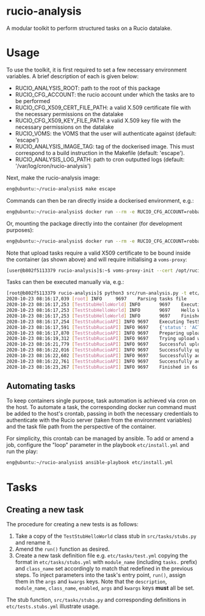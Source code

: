 # rucio-analysis

A modular toolkit to perform structured tasks on a Rucio datalake.

# Usage

To use the toolkit, it is first required to set a few necessary environment variables. A brief description of each is given below:

- RUCIO_ANALYSIS_ROOT: path to the root of this package
- RUCIO_CFG_ACCOUNT: the rucio account under which the tasks are to be performed
- RUCIO_CFG_X509_CERT_FILE_PATH: a valid X.509 certificate file with the necessary permissions on the datalake
- RUCIO_CFG_X509_KEY_FILE_PATH: a valid X.509 key file with the necessary permissions on the datalake
- RUCIO_VOMS: the VOMS that the user will authenticate against (default: 'escape')
- RUCIO_ANALYSIS_IMAGE_TAG: tag of the dockerised image. This must correspond to a build instruction in the Makefile (default: 'escape').
- RUCIO_ANALYSIS_LOG_PATH: path to cron outputted logs (default: '/var/log/cron/rucio-analysis')

Next, make the rucio-analysis image:

```bash
eng@ubuntu:~/rucio-analysis$ make escape
```

Commands can then be ran directly inside a dockerised environment, e.g.:

```bash
eng@ubuntu:~/rucio-analysis$ docker run --rm -e RUCIO_CFG_ACCOUNT=robbarnsley -v /home/eng/.globus/client.crt:/opt/rucio/etc/client.crt -v /home/eng/.globus/client.key:/opt/rucio/etc/client.key -it --name=rucio-analysis --entrypoint /bin/bash rucio-analysis:escape
```

Or, mounting the package directly into the container (for development purposes):

```bash
eng@ubuntu:~/rucio-analysis$ docker run --rm -e RUCIO_CFG_ACCOUNT=robbarnsley -v /home/eng/.globus/client.crt:/opt/rucio/etc/client.crt -v /home/eng/.globus/client.key:/opt/rucio/etc/client.key -v $RUCIO_ANALYSIS_ROOT:/opt/rucio-analysis -it --name=rucio-analysis --entrypoint /bin/bash rucio-analysis:escape
```

Note that upload tasks require a valid X509 certificate to be bound inside the container (as shown above) and will require initialising a `voms-proxy`:

```bash
[user@b802f5113379 rucio-analysis]$:~$ voms-proxy-init --cert /opt/rucio/etc/client.crt --key /opt/rucio/etc/client.key --voms escape
```

Tasks can then be executed manually via, e.g.:

```bash
[root@b802f5113379 rucio-analysis]$ python3 src/run-analysis.py -t etc/tasks/stubs.yml 
2020-10-23 08:16:17,039 [root] INFO     9697    Parsing tasks file
2020-10-23 08:16:17,253 [TestStubHelloWorld] INFO       9697    Executing TestStubHelloWorld.run()
2020-10-23 08:16:17,253 [TestStubHelloWorld] INFO       9697    Hello World!
2020-10-23 08:16:17,253 [TestStubHelloWorld] INFO       9697    Finished in 0s
2020-10-23 08:16:17,254 [TestStubRucioAPI] INFO 9697    Executing TestStubRucioAPI.run()
2020-10-23 08:16:17,591 [TestStubRucioAPI] INFO 9697    {'status': 'ACTIVE', 'account': 'robbarnsley', 'account_type': 'SERVICE', 'created_at': '2020-07-16T08:08:13', 'suspended_at': None, 'updated_at': '2020-07-16T08:08:13', 'deleted_at': None, 'email': 'r.barnsley@skatelescope.org'}
2020-10-23 08:16:17,870 [TestStubRucioAPI] INFO 9697    Preparing upload for file 1KB_231020T08.16.17
2020-10-23 08:16:19,312 [TestStubRucioAPI] INFO 9697    Trying upload with gsiftp to EULAKE-1
2020-10-23 08:16:21,779 [TestStubRucioAPI] INFO 9697    Successful upload of temporary file. gsiftp://eulakeftp.cern.ch:2811/eos/eulake/tests/rucio_test/eulake_1/SKA_SKAO_BARNSLEY-testing/4f/d3/1KB_231020T08.16.17.rucio.upload
2020-10-23 08:16:22,016 [TestStubRucioAPI] INFO 9697    Successfully uploaded file 1KB_231020T08.16.17
2020-10-23 08:16:22,602 [TestStubRucioAPI] INFO 9697    Successfully added replica in Rucio catalogue at EULAKE-1
2020-10-23 08:16:22,761 [TestStubRucioAPI] INFO 9697    Successfully added replication rule at EULAKE-1
2020-10-23 08:16:23,267 [TestStubRucioAPI] INFO 9697    Finished in 6s
```

## Automating tasks

To keep containers single purpose, task automation is achieved via cron on the host. To automate a task, the corresponding docker run command must be added to the host's crontab, passing in both the necessary credentials to authenticate with the Rucio server (taken from the environment variables) and the task file path from the perspective of the container.

For simplicity, this crontab can be managed by ansible. To add or amend a job, configure the "loop" parameter in the playbook `etc/install.yml` and run the play:

```bash
eng@ubuntu:~/rucio-analysis$ ansible-playbook etc/install.yml
```

# Tasks

## Creating a new task

The procedure for creating a new tests is as follows:

1. Take a copy of the `TestStubHelloWorld` class stub in `src/tasks/stubs.py` and rename it. 
2. Amend the `run()` function as desired.
3. Create a new task definition file e.g. `etc/tasks/test.yml` copying the format in `etc/tasks/stubs.yml` with `module_name` (including `tasks.` prefix) and `class_name` set accordingly to match that redefined in the previous steps. To inject parameters into the task's entry point, `run()`, assign them in the `args` and `kwargs` keys. Note that the `description`, `module_name`, `class_name`, `enabled`, `args` and `kwargs` keys **must** all be set. 

The stub function, `src/tasks/stubs.py` and corresponding definitions in `etc/tests.stubs.yml` illustrate usage.



